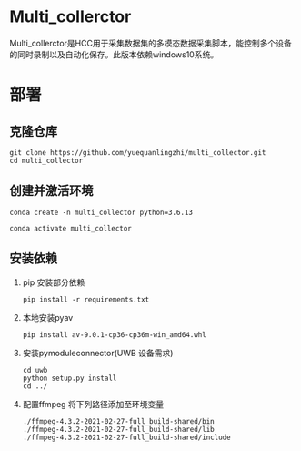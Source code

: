 # Multi_collerctor

Multi_collerctor是HCC用于采集数据集的多模态数据采集脚本，能控制多个设备的同时录制以及自动化保存。此版本依赖windows10系统。

# 部署

## 克隆仓库

```
git clone https://github.com/yuequanlingzhi/multi_collector.git
cd multi_collector
```

## 创建并激活环境

```
conda create -n multi_collector python=3.6.13
```

```
conda activate multi_collector
```

## 安装依赖

1. pip 安装部分依赖

   ```
   pip install -r requirements.txt
   ```
2. 本地安装pyav

   ```
   pip install av-9.0.1-cp36-cp36m-win_amd64.whl
   ```
3. 安装pymoduleconnector(UWB 设备需求)

   ```
   cd uwb
   python setup.py install
   cd ../
   ```
4. 配置ffmpeg
   将下列路径添加至环境变量

   ```
   ./ffmpeg-4.3.2-2021-02-27-full_build-shared/bin
   ./ffmpeg-4.3.2-2021-02-27-full_build-shared/lib
   ./ffmpeg-4.3.2-2021-02-27-full_build-shared/include
   ```
